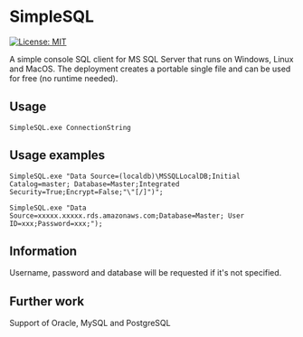 
# SimpleSQL
[![License: MIT](https://img.shields.io/badge/License-MIT-yellow.svg)](https://opensource.org/licenses/MIT)   

A simple console SQL client for MS SQL Server that runs on Windows, Linux and MacOS.
The deployment creates a portable single file and can be used for free (no runtime needed).

## Usage
`SimpleSQL.exe ConnectionString`

## Usage examples
```
SimpleSQL.exe "Data Source=(localdb)\MSSQLLocalDB;Initial Catalog=master; Database=Master;Integrated Security=True;Encrypt=False;"\"[/]")";
```
```
SimpleSQL.exe "Data Source=xxxxx.xxxxx.rds.amazonaws.com;Database=Master; User ID=xxx;Password=xxx;");
```

## Information
Username, password and database will be requested if it's not specified.

## Further work
Support of Oracle, MySQL and PostgreSQL
